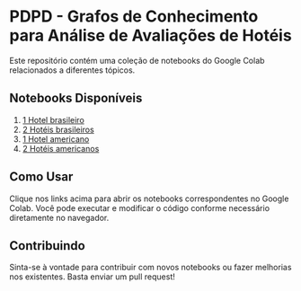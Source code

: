 # PDPD - Grafos de Conhecimento para Análise de Avaliações de Hotéis

Este repositório contém uma coleção de notebooks do Google Colab relacionados a diferentes tópicos.

## Notebooks Disponíveis

1. [1 Hotel brasileiro](https://colab.research.google.com/drive/1r98lBa1oiM0A4MXJe94gKQ4KMY9JHsAu?usp=sharing)
2. [2 Hotéis brasileiros](https://colab.research.google.com/drive/1a2S_QmNoRaUa2bkLp0am8FjHDTGuvgvM?usp=sharing)
3. [1 Hotel americano](https://colab.research.google.com/drive/1kytOPo5qZQ_sx2KDjyFAxv0RIjQ9r2Hl?usp=sharing)
4. [2 Hotéis americanos](https://colab.research.google.com/drive/1c-ImxCpbFwGUkxEnPdFhK52lHCfxTE_H#scrollTo=TNYjWiKKeduE)

## Como Usar

Clique nos links acima para abrir os notebooks correspondentes no Google Colab. Você pode executar e modificar o código conforme necessário diretamente no navegador.

## Contribuindo

Sinta-se à vontade para contribuir com novos notebooks ou fazer melhorias nos existentes. Basta enviar um pull request!

